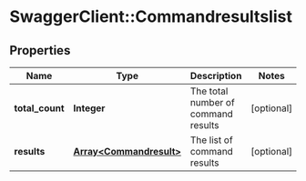 # SwaggerClient::Commandresultslist

## Properties
Name | Type | Description | Notes
------------ | ------------- | ------------- | -------------
**total_count** | **Integer** | The total number of command results | [optional] 
**results** | [**Array&lt;Commandresult&gt;**](Commandresult.md) | The list of command results | [optional] 



